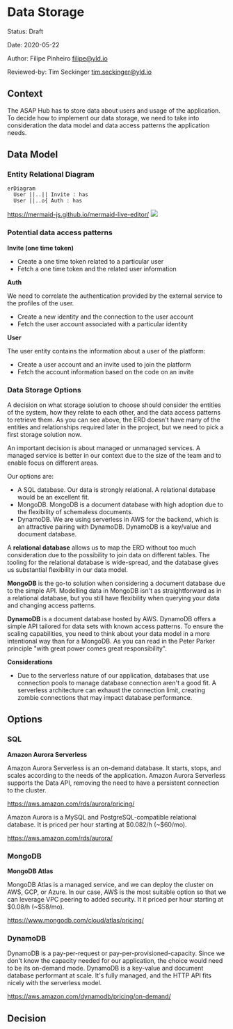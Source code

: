 # Data Storage

Status: Draft

Date: 2020-05-22

Author: Filipe Pinheiro <filipe@yld.io>

Reviewed-by: Tim Seckinger <tim.seckinger@yld.io>

## Context

The ASAP Hub has to store data about users and usage of the application. To decide how to implement our data storage, we need to take into consideration the data model and data access patterns the application needs.

## Data Model

### Entity Relational Diagram

```
erDiagram
  User ||..|| Invite : has
  User ||..o{ Auth : has
```

https://mermaid-js.github.io/mermaid-live-editor/
[![](https://mermaid.ink/img/eyJjb2RlIjoiZXJEaWFncmFtXG4gIFVzZXIgfHwuLnx8IEludml0ZSA6IGhhc1xuICBVc2VyIHx8Li5veyBBdXRoIDogaGFzIiwibWVybWFpZCI6eyJ0aGVtZSI6ImRlZmF1bHQifSwidXBkYXRlRWRpdG9yIjpmYWxzZX0)](https://mermaid-js.github.io/mermaid-live-editor/#/edit/eyJjb2RlIjoiZXJEaWFncmFtXG4gIFVzZXIgfHwuLnx8IEludml0ZSA6IGhhc1xuICBVc2VyIHx8Li5veyBBdXRoIDogaGFzIiwibWVybWFpZCI6eyJ0aGVtZSI6ImRlZmF1bHQifSwidXBkYXRlRWRpdG9yIjpmYWxzZX0)

### Potential data access patterns

**Invite (one time token)**

- Create a one time token related to a particular user
- Fetch a one time token and the related user information

**Auth**

We need to correlate the authentication provided by the external service to the profiles of the user.

- Create a new identity and the connection to the user account
- Fetch the user account associated with a particular identity

**User**

The user entity contains the information about a user of the platform:

- Create a user account and an invite used to join the platform
- Fetch the account information based on the code on an invite

### Data Storage Options

A decision on what storage solution to choose should consider the entities of the system, how they relate to each other, and the data access patterns to retrieve them.
As you can see above, the ERD doesn't have many of the entities and relationships required later in the project, but we need to pick a first storage solution now.

An important decision is about managed or unmanaged services. A managed service is better in our context due to the size of the team and to enable focus on different areas.

Our options are:

- A SQL database. Our data is strongly relational. A relational database would be an excellent fit.
- MongoDB. MongoDB is a document database with high adoption due to the flexibility of schemaless documents.
- DynamoDB. We are using serverless in AWS for the backend, which is an attractive pairing with DynamoDB. DynamoDB is a key/value and document database.

A **relational database** allows us to map the ERD without too much consideration due to the possibility to join data on different tables.
The tooling for the relational database is wide-spread, and the database gives us substantial flexibility in our data model.

**MongoDB** is the go-to solution when considering a document database due to the simple API.
Modelling data in MongoDB isn't as straightforward as in a relational database, but you still have flexibility when querying your data and changing access patterns.

**DynamoDB** is a document database hosted by AWS. DynamoDB offers a simple API tailored for data sets with known access patterns.
To ensure the scaling capabilities, you need to think about your data model in a more intentional way than for a MongoDB. As you can read in the Peter Parker principle "with great power comes great responsibility".

**Considerations**

- Due to the serverless nature of our application, databases that use connection pools to manage database connection aren't a good fit. A serverless architecture can exhaust the connection limit, creating zombie connections that may impact database performance.

## Options

### SQL

**Amazon Aurora Serverless**

Amazon Aurora Serverless is an on-demand database. It starts, stops, and scales according to the needs of the application.
Amazon Aurora Serverless supports the Data API, removing the need to have a persistent connection to the cluster.

https://aws.amazon.com/rds/aurora/pricing/

Amazon Aurora is a MySQL and PostgreSQL-compatible relational database. It is priced per hour starting at \$0.082/h (~\$60/mo).

https://aws.amazon.com/rds/aurora/

### MongoDB

**MongoDB Atlas**

MongoDB Atlas is a managed service, and we can deploy the cluster on AWS, GCP, or Azure. In our case, AWS is the most suitable option so that we can leverage VPC peering to added security. It it priced per hour starting at \$0.08/h (~\$58/mo).

https://www.mongodb.com/cloud/atlas/pricing/

### DynamoDB

DynamoDB is a pay-per-request or pay-per-provisioned-capacity. Since we don't know the capacity needed for our application, the choice would need to be its on-demand mode.
DynamoDB is a key-value and document database performant at scale. It's fully managed, and the HTTP API fits nicely with the serverless model.

https://aws.amazon.com/dynamodb/pricing/on-demand/

## Decision
